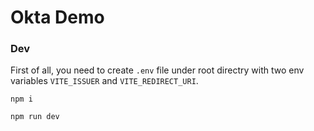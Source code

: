 # Okta Demo

### Dev

First of all, you need to create `.env` file under root directry with two env variables `VITE_ISSUER` and `VITE_REDIRECT_URI`.

```
npm i

npm run dev
```